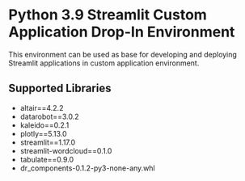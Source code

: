 # Python 3.9 Streamlit Custom Application Drop-In Environment

This environment can be used as base for developing and deploying Streamlit applications
in custom application environment.

## Supported Libraries

* altair==4.2.2
* datarobot==3.0.2
* kaleido==0.2.1
* plotly==5.13.0
* streamlit==1.17.0
* streamlit-wordcloud==0.1.0
* tabulate==0.9.0
* dr_components-0.1.2-py3-none-any.whl
